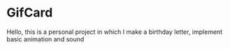 # GifCard
Hello, this is a personal project in which I make a birthday letter, implement basic animation and sound
